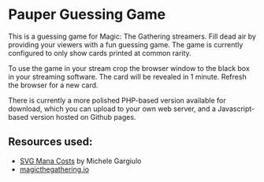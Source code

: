 # Pauper Guessing Game
This is a guessing game for Magic: The Gathering streamers. Fill dead air by providing your viewers with a fun guessing game. The game is currently configured to only show cards printed at common rarity.

To use the game in your stream crop the browser window to the black box in your streaming software. The card will be revealed in 1 minute. Refresh the browser for a new card.

There is currently a more polished PHP-based version available for download, which you can upload to your own web server, and a Javascript-based version hosted on Github pages.

## Resources used:

   - [SVG Mana Costs](https://github.com/micku/mana-cost) by Michele Gargiulo
   - [magicthegathering.io](http://magicthegathering.io/)
